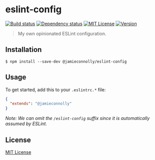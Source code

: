 # eslint-config

[![Build status][build-status-image]][build-status-url]
[![Dependency status][dependency-status-image]][dependency-status-url]
[![MIT License][license-image]][license-url]
[![Version][version-image]][version-url]

> My own opinionated ESLint configuration.

## Installation

```
$ npm install --save-dev @jamieconnolly/eslint-config
```

## Usage

To get started, add this to your `.eslintrc.*` file:

```json
{
  "extends": "@jamieconnolly"
}
```

*Note: We can omit the `/eslint-config` suffix since it is automatically assumed by ESLint.*

## License

[MIT License][license-url]

[build-status-image]: https://api.travis-ci.org/jamieconnolly/eslint-config.svg?branch=master
[build-status-url]: https://travis-ci.org/jamieconnolly/eslint-config

[dependency-status-image]: https://david-dm.org/jamieconnolly/eslint-config/master.svg
[dependency-status-url]: https://david-dm.org/jamieconnolly/eslint-config

[license-image]: https://img.shields.io/badge/license-MIT-blue.svg
[license-url]: https://github.com/jamieconnolly/eslint-config/blob/master/LICENSE

[version-image]: https://img.shields.io/npm/v/@jamieconnolly/eslint-config.svg
[version-url]: https://www.npmjs.com/package/@jamieconnolly/eslint-config
